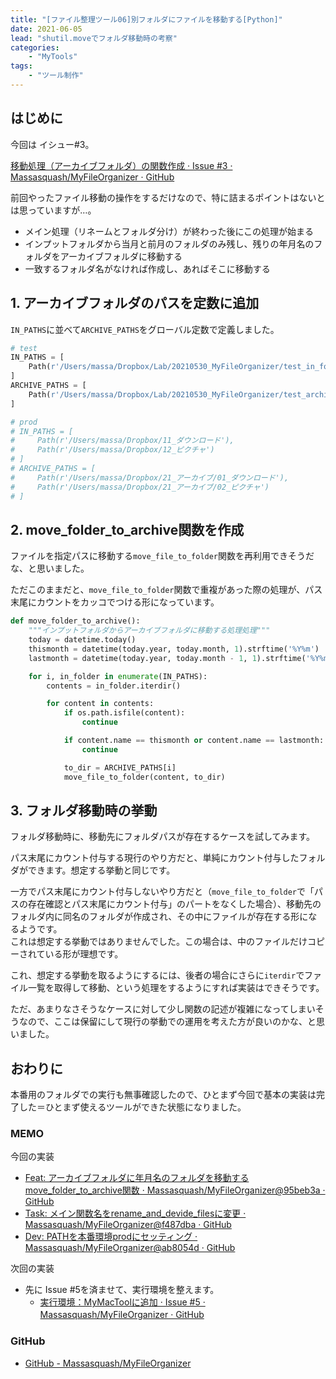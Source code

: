 ```yaml
---
title: "[ファイル整理ツール06]別フォルダにファイルを移動する[Python]"
date: 2021-06-05
lead: "shutil.moveでフォルダ移動時の考察"
categories: 
    - "MyTools"
tags: 
    - "ツール制作"
---
```


## はじめに
今回は イシュー#3。

[移動処理（アーカイブフォルダ）の関数作成 · Issue #3 · Massasquash/MyFileOrganizer · GitHub](https://github.com/Massasquash/MyFileOrganizer/issues/3)

前回やったファイル移動の操作をするだけなので、特に詰まるポイントはないとは思っていますが…。

- メイン処理（リネームとフォルダ分け）が終わった後にこの処理が始まる
- インプットフォルダから当月と前月のフォルダのみ残し、残りの年月名のフォルダをアーカイブフォルダに移動する
- 一致するフォルダ名がなければ作成し、あればそこに移動する

## 1. アーカイブフォルダのパスを定数に追加
`IN_PATHS`に並べて`ARCHIVE_PATHS`をグローバル定数で定義しました。  

```python
# test
IN_PATHS = [
    Path(r'/Users/massa/Dropbox/Lab/20210530_MyFileOrganizer/test_in_folder')
]
ARCHIVE_PATHS = [
    Path(r'/Users/massa/Dropbox/Lab/20210530_MyFileOrganizer/test_archive_folder')
]

# prod
# IN_PATHS = [
#     Path(r'/Users/massa/Dropbox/11_ダウンロード'),
#     Path(r'/Users/massa/Dropbox/12_ピクチャ')
# ]
# ARCHIVE_PATHS = [
#     Path(r'/Users/massa/Dropbox/21_アーカイブ/01_ダウンロード'),
#     Path(r'/Users/massa/Dropbox/21_アーカイブ/02_ピクチャ')
# ]
```

## 2. move_folder_to_archive関数を作成
ファイルを指定パスに移動する`move_file_to_folder`関数を再利用できそうだな、と思いました。

ただこのままだと、`move_file_to_folder`関数で重複があった際の処理が、パス末尾にカウントをカッコでつける形になっています。

```python
def move_folder_to_archive():
    """インプットフォルダからアーカイブフォルダに移動する処理処理"""
    today = datetime.today()
    thismonth = datetime(today.year, today.month, 1).strftime('%Y%m')
    lastmonth = datetime(today.year, today.month - 1, 1).strftime('%Y%m')

    for i, in_folder in enumerate(IN_PATHS):
        contents = in_folder.iterdir()

        for content in contents:
            if os.path.isfile(content):
                continue

            if content.name == thismonth or content.name == lastmonth:
                continue

            to_dir = ARCHIVE_PATHS[i]
            move_file_to_folder(content, to_dir)
```

## 3. フォルダ移動時の挙動
フォルダ移動時に、移動先にフォルダパスが存在するケースを試してみます。

パス末尾にカウント付与する現行のやり方だと、単純にカウント付与したフォルダができます。想定する挙動と同じです。

一方でパス末尾にカウント付与しないやり方だと（`move_file_to_folder`で「パスの存在確認とパス末尾にカウント付与」のパートをなくした場合）、移動先のフォルダ内に同名のフォルダが作成され、その中にファイルが存在する形になるようです。  
これは想定する挙動ではありませんでした。この場合は、中のファイルだけコピーされている形が理想です。

これ、想定する挙動を取るようにするには、後者の場合にさらに`iterdir`でファイル一覧を取得して移動、という処理をするようにすれば実装はできそうです。

ただ、あまりなさそうなケースに対して少し関数の記述が複雑になってしまいそうなので、ここは保留にして現行の挙動での運用を考えた方が良いのかな、と思いました。


## おわりに
本番用のフォルダでの実行も無事確認したので、ひとまず今回で基本の実装は完了した＝ひとまず使えるツールができた状態になりました。  


### MEMO
今回の実装  
- [Feat: アーカイブフォルダに年月名のフォルダを移動するmove_folder_to_archive関数 · Massasquash/MyFileOrganizer@95beb3a · GitHub](https://github.com/Massasquash/MyFileOrganizer/commit/95beb3ac4fdfb582dbfaa6c8a409cd514b793711)
- [Task: メイン関数名をrename_and_devide_filesに変更 · Massasquash/MyFileOrganizer@f487dba · GitHub](https://github.com/Massasquash/MyFileOrganizer/commit/f487dba0a2ee6d5325b1220e8237436398136017)
- [Dev: PATHを本番環境prodにセッティング · Massasquash/MyFileOrganizer@ab8054d · GitHub](https://github.com/Massasquash/MyFileOrganizer/commit/ab8054d294c948e84b0e33c9e2ba8479e26e9595)

次回の実装
- 先に Issue #5を済ませて、実行環境を整えます。  
  - [実行環境：MyMacToolに追加 · Issue #5 · Massasquash/MyFileOrganizer · GitHub](https://github.com/Massasquash/MyFileOrganizer/issues/5)
　
### GitHub
- [GitHub - Massasquash/MyFileOrganizer](https://github.com/Massasquash/MyFileOrganizer)
